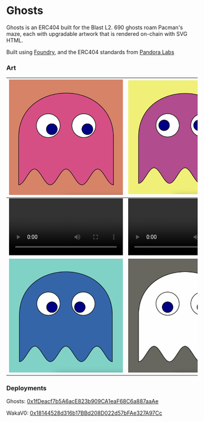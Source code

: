 # Ghosts

Ghosts is an ERC404 built for the Blast L2. 690 ghosts roam Pacman's maze, each with upgradable artwork that is rendered on-chain with SVG HTML.

Built using [Foundry](https://book.getfoundry.sh/), and the ERC404 standards from [Pandora Labs](https://github.com/Pandora-Labs-Org)

### Art

| ![S0](./art/s0.png) | ![S2](./art/s2.png) |
| -------- | -------- |
| ![M0](./art/r0.mov) | ![M1](./art/r1.mov) |
| ![S1](./art/s1.png) | ![S3](./art/s3.png) |


### Deployments

Ghosts: [0x1fDeacf7b5A6acE823b909CA1eaF68C6a887aaAe](https://blastscan.io/address/0x1fdeacf7b5a6ace823b909ca1eaf68c6a887aaae)

WakaV0: [0x18144528d316b17BBd208D022d57bFAe327A97Cc](https://blastscan.io/address/0x18144528d316b17bbd208d022d57bfae327a97cc)